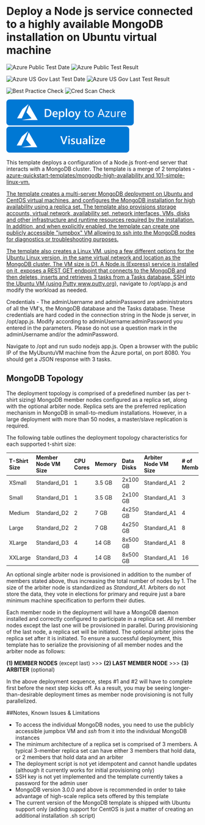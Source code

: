 # Deploy a Node js service connected to a highly available MongoDB installation on Ubuntu virtual machine

![Azure Public Test Date](https://azurequickstartsservice.blob.core.windows.net/badges/mongodb-nodejs-high-availability/PublicLastTestDate.svg)
![Azure Public Test Result](https://azurequickstartsservice.blob.core.windows.net/badges/mongodb-nodejs-high-availability/PublicDeployment.svg)

![Azure US Gov Last Test Date](https://azurequickstartsservice.blob.core.windows.net/badges/mongodb-nodejs-high-availability/FairfaxLastTestDate.svg)
![Azure US Gov Last Test Result](https://azurequickstartsservice.blob.core.windows.net/badges/mongodb-nodejs-high-availability/FairfaxDeployment.svg)

![Best Practice Check](https://azurequickstartsservice.blob.core.windows.net/badges/mongodb-nodejs-high-availability/BestPracticeResult.svg)
![Cred Scan Check](https://azurequickstartsservice.blob.core.windows.net/badges/mongodb-nodejs-high-availability/CredScanResult.svg)

[![Deploy To Azure](https://raw.githubusercontent.com/Azure/azure-quickstart-templates/master/1-CONTRIBUTION-GUIDE/images/deploytoazure.svg?sanitize=true)]("https://portal.azure.com/#create/Microsoft.Template/uri/https%3A%2F%2Fraw.githubusercontent.com%2FAzure%2Fazure-quickstart-templates%2Fmaster%2Fmongodb-nodejs-high-availability%2Fazuredeploy.json")
[![Visualize](https://raw.githubusercontent.com/Azure/azure-quickstart-templates/master/1-CONTRIBUTION-GUIDE/images/visualizebutton.svg?sanitize=true)]("http://armviz.io/#/?load=https%3A%2F%2Fraw.githubusercontent.com%2FAzure%2Fazure-quickstart-templates%2Fmaster%2Fmongodb-nodejs-high-availability%2Fazuredeploy.json")

This template deploys a configuration of a Node.js front-end server that
interacts with a MongoDB cluster. The template is a merge of 2 templates -
<a href="https://github.com/Azure/azure-quickstart-templates/tree/master/mongodb-high-availability">azure-quickstart-templates/mongodb-high-availability
and
<a href="https://github.com/Azure/azure-quickstart-templates/tree/master/101-simple-linux-vm">101-simple-linux-vm.

The template creates a multi-server MongoDB deployment on Ubuntu and CentOS
virtual machines, and configures the MongoDB installation for high availability
using a replica set. The template also provisions storage accounts, virtual
network, availability set, network interfaces, VMs, disks and other
infrastructure and runtime resources required by the installation. In addition,
and when explicitly enabled, the template can create one publicly accessible
"jumpbox" VM allowing to ssh into the MongoDB nodes for diagnostics or
troubleshooting purposes.

The template also creates a Linux VM, using a few different options for the
Ubuntu Linux version, in the same virtual network and location as the MongoDB
cluster. The VM size is D1. A Node.js (Express) service is installed on it,
exposes a REST GET endpoint that connects to the MongoDB and then deletes,
inserts and retrieves 3 tasks from a Tasks database. SSH into the Ubuntu VM
(using Putty www.putty.org), navigate to /opt/app.js and modify the workload as
needed.

Credentials - The adminUsername and adminPassword are administrators of all the
VM's, the MongoDB database and the Tasks database. These credentials are hard
coded in the connection string in the Node js server, in /opt/app.js. Modify
according to adminUsername:adminPassword you entered in the parameters. Please
do not use a question mark in the adminUsername and/or the adminPassword.

Navigate to /opt and run sudo nodejs app.js. Open a browser with the public IP
of the MyUbuntuVM machine from the Azure portal, on port 8080. You should get a
JSON response with 3 tasks.

## MongoDB Topology

The deployment topology is comprised of a predefined number (as per t-shirt
sizing) MongoDB member nodes configured as a replica set, along with the
optional arbiter node. Replica sets are the preferred replication mechanism in
MongoDB in small-to-medium installations. However, in a large deployment with
more than 50 nodes, a master/slave replication is required.

The following table outlines the deployment topology characteristics for each
supported t-shirt size:

| T-Shirt Size | Member Node VM Size | CPU Cores | Memory | Data Disks | Arbiter Node VM Size | # of Members | Arbiter | # of Storage Accounts |
| :----------- | :------------------ | :-------- | :----- | :--------- | :------------------- | :----------- | :------ | :-------------------- |
| XSmall       | Standard_D1         | 1         | 3.5 GB | 2x100 GB   | Standard_A1          | 2            | Yes     | 1                     |
| Small        | Standard_D1         | 1         | 3.5 GB | 2x100 GB   | Standard_A1          | 3            | No      | 1                     |
| Medium       | Standard_D2         | 2         | 7 GB   | 4x250 GB   | Standard_A1          | 4            | Yes     | 2                     |
| Large        | Standard_D2         | 2         | 7 GB   | 4x250 GB   | Standard_A1          | 8            | Yes     | 4                     |
| XLarge       | Standard_D3         | 4         | 14 GB  | 8x500 GB   | Standard_A1          | 8            | Yes     | 4                     |
| XXLarge      | Standard_D3         | 4         | 14 GB  | 8x500 GB   | Standard_A1          | 16           | No      | 8                     |

An optional single arbiter node is provisioned in addition to the number of
members stated above, thus increasing the total number of nodes by 1. The size
of the arbiter node is standardized as _Standard_A1_. Arbiters do not store the
data, they vote in elections for primary and require just a bare minimum machine
specification to perform their duties.

Each member node in the deployment will have a MongoDB daemon installed and
correctly configured to participate in a replica set. All member nodes except
the last one will be provisioned in parallel. During provisioning of the last
node, a replica set will be initiated. The optional arbiter joins the replica
set after it is initiated. To ensure a successful deployment, this template has
to serialize the provisioning of all member nodes and the arbiter node as
follows:

**(1) MEMBER NODES** (except last) >>> **(2) LAST MEMBER NODE** >>> **(3)
ARBITER** (optional)

In the above deployment sequence, steps #1 and #2 will have to complete first
before the next step kicks off. As a result, you may be seeing
longer-than-desirable deployment times as member node provisioning is not fully
parallelized.

##Notes, Known Issues & Limitations

- To access the individual MongoDB nodes, you need to use the publicly
  accessible jumpbox VM and _ssh_ from it into the individual MongoDB instances
- The minimum architecture of a replica set is comprised of 3 members. A typical
  3-member replica set can have either 3 members that hold data, or 2 members
  that hold data and an arbiter
- The deployment script is not yet idempotent and cannot handle updates
  (although it currently works for initial provisioning only)
- SSH key is not yet implemented and the template currently takes a password for
  the admin user
- MongoDB version 3.0.0 and above is recommended in order to take advantage of
  high-scale replica sets offered by this template
- The current version of the MongoDB template is shipped with Ubuntu support
  only (adding support for CentOS is just a matter of creating an additional
  installation .sh script)
